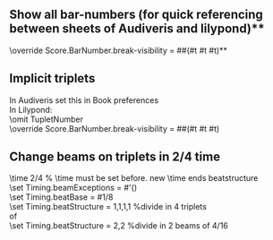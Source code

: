 ## Show all bar-numbers (for quick referencing between sheets of Audiveris and lilypond)**
\override Score.BarNumber.break-visibility = ##(#t #t #t)**

## Implicit triplets
In Audiveris set this in Book preferences  
In Lilypond:  
\omit TupletNumber  
\override Score.BarNumber.break-visibility = ##(#t #t #t)  

## Change beams on triplets in 2/4 time
\time 2/4 % \time must be set before. new \time ends beatstructure  
\set Timing.beamExceptions = #'()  
\set Timing.beatBase = #1/8  
\set Timing.beatStructure = 1,1,1,1 %divide in 4 triplets   
of  
\set Timing.beatStructure = 2,2 %divide in 2 beams of 4/16  
